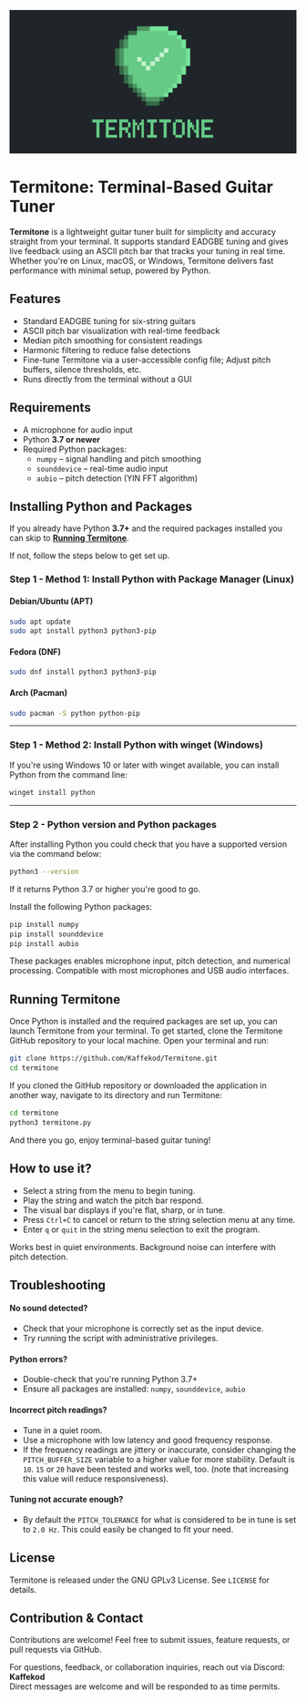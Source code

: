 <p align="center">
  <img src="logo/termitonelogo.png" alt="Termitone Logo">
</p>


# Termitone: Terminal-Based Guitar Tuner

**Termitone** is a lightweight guitar tuner built for simplicity and accuracy straight from your terminal. It supports standard EADGBE tuning and gives live feedback using an ASCII pitch bar that tracks your tuning in real time. Whether you're on Linux, macOS, or Windows, Termitone delivers fast performance with minimal setup, powered by Python.

## Features
- Standard EADGBE tuning for six-string guitars  
- ASCII pitch bar visualization with real-time feedback
- Median pitch smoothing for consistent readings  
- Harmonic filtering to reduce false detections  
- Fine-tune Termitone via a user-accessible config file; Adjust pitch buffers, silence thresholds, etc.
- Runs directly from the terminal without a GUI  

## Requirements
- A microphone for audio input
- Python **3.7 or newer**
- Required Python packages:
  - `numpy` – signal handling and pitch smoothing
  - `sounddevice` – real-time audio input
  - `aubio` – pitch detection (YIN FFT algorithm)

## Installing Python and Packages
If you already have Python **3.7+** and the required packages installed you can skip to [**Running Termitone**](#running-termitone).

If not, follow the steps below to get set up.

### Step 1 - Method 1: Install Python with Package Manager (Linux)

#### Debian/Ubuntu (APT)
```bash
sudo apt update
sudo apt install python3 python3-pip
```

#### Fedora (DNF)
```bash
sudo dnf install python3 python3-pip
```

#### Arch (Pacman)
```bash
sudo pacman -S python python-pip
```
---

### Step 1 - Method 2: Install Python with winget (Windows)

If you're using Windows 10 or later with winget available, you can install Python from the command line:

```bash
winget install python
```
---

### Step 2 - Python version and Python packages

After installing Python you could check that you have a supported version via the command below:
```bash
python3 --version
```
If it returns Python 3.7 or higher you're good to go.

Install the following Python packages:

```bash
pip install numpy
pip install sounddevice
pip install aubio
```
These packages enables microphone input, pitch detection, and numerical processing. Compatible with most microphones and USB audio interfaces.

## Running Termitone

Once Python is installed and the required packages are set up, you can launch Termitone from your terminal.
To get started, clone the Termitone GitHub repository to your local machine. Open your terminal and run:

```bash
git clone https://github.com/Kaffekod/Termitone.git
cd termitone
```

If you cloned the GitHub repository or downloaded the application in another way, navigate to its directory and run Termitone:
```bash
cd termitone
python3 termitone.py
```

And there you go, enjoy terminal-based guitar tuning!

## How to use it?

- Select a string from the menu to begin tuning.
- Play the string and watch the pitch bar respond.
- The visual bar displays if you're flat, sharp, or in tune.
- Press `Ctrl+C` to cancel or return to the string selection menu at any time.
- Enter `q` or `quit` in the string menu selection to exit the program.

Works best in quiet environments. Background noise can interfere with pitch detection.

## Troubleshooting
#### **No sound detected?**
  - Check that your microphone is correctly set as the input device.
  - Try running the script with administrative privileges.

#### **Python errors?**
  - Double-check that you're running Python 3.7+
  - Ensure all packages are installed: `numpy`, `sounddevice`, `aubio`

#### **Incorrect pitch readings?**
  - Tune in a quiet room.
  - Use a microphone with low latency and good frequency response.
  - If the frequency readings are jittery or inaccurate, consider changing the `PITCH_BUFFER_SIZE` variable to a higher value for more stability. Default is `10`. `15` or `20` have been tested and works well, too. (note that increasing this value will reduce responsiveness).

#### **Tuning not accurate enough?**
  - By default the `PITCH_TOLERANCE` for what is considered to be in tune is set to `2.0 Hz`. This could easily be changed to fit your need.

## License
Termitone is released under the GNU GPLv3 License. See `LICENSE` for details.

## Contribution & Contact

Contributions are welcome! Feel free to submit issues, feature requests, or pull requests via GitHub.

For questions, feedback, or collaboration inquiries, reach out via Discord: **Kaffekod**  
Direct messages are welcome and will be responded to as time permits.





